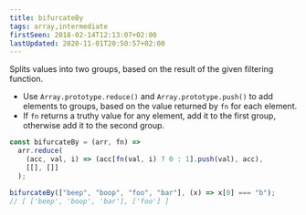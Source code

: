 ```yaml
---
title: bifurcateBy
tags: array,intermediate
firstSeen: 2018-02-14T12:13:07+02:00
lastUpdated: 2020-11-01T20:50:57+02:00
---
```


Splits values into two groups, based on the result of the given filtering function.

- Use `Array.prototype.reduce()` and `Array.prototype.push()` to add elements to groups, based on the value returned by `fn` for each element.
- If `fn` returns a truthy value for any element, add it to the first group, otherwise add it to the second group.

```js
const bifurcateBy = (arr, fn) =>
  arr.reduce(
    (acc, val, i) => (acc[fn(val, i) ? 0 : 1].push(val), acc),
    [[], []]
  );
```

```js
bifurcateBy(["beep", "boop", "foo", "bar"], (x) => x[0] === "b");
// [ ['beep', 'boop', 'bar'], ['foo'] ]
```
